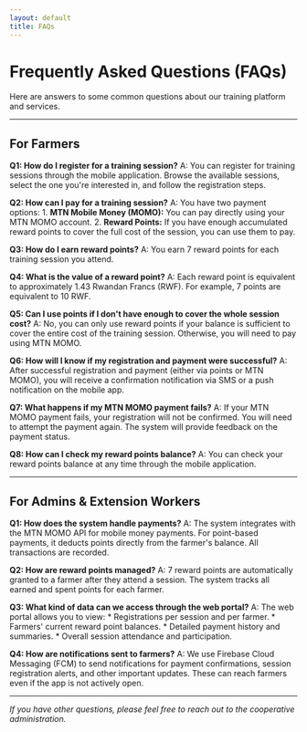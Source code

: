 ```yaml
---
layout: default
title: FAQs
---
```


# Frequently Asked Questions (FAQs)

Here are answers to some common questions about our training platform and services.

---

## For Farmers

**Q1: How do I register for a training session?**
A: You can register for training sessions through the mobile application. Browse the available sessions, select the one you're interested in, and follow the registration steps.

**Q2: How can I pay for a training session?**
A: You have two payment options:
    1.  **MTN Mobile Money (MOMO):** You can pay directly using your MTN MOMO account.
    2.  **Reward Points:** If you have enough accumulated reward points to cover the full cost of the session, you can use them to pay.

**Q3: How do I earn reward points?**
A: You earn 7 reward points for each training session you attend.

**Q4: What is the value of a reward point?**
A: Each reward point is equivalent to approximately 1.43 Rwandan Francs (RWF). For example, 7 points are equivalent to 10 RWF.

**Q5: Can I use points if I don't have enough to cover the whole session cost?**
A: No, you can only use reward points if your balance is sufficient to cover the entire cost of the training session. Otherwise, you will need to pay using MTN MOMO.

**Q6: How will I know if my registration and payment were successful?**
A: After successful registration and payment (either via points or MTN MOMO), you will receive a confirmation notification via SMS or a push notification on the mobile app.

**Q7: What happens if my MTN MOMO payment fails?**
A: If your MTN MOMO payment fails, your registration will not be confirmed. You will need to attempt the payment again. The system will provide feedback on the payment status.

**Q8: How can I check my reward points balance?**
A: You can check your reward points balance at any time through the mobile application.

---

## For Admins & Extension Workers

**Q1: How does the system handle payments?**
A: The system integrates with the MTN MOMO API for mobile money payments. For point-based payments, it deducts points directly from the farmer's balance. All transactions are recorded.

**Q2: How are reward points managed?**
A: 7 reward points are automatically granted to a farmer after they attend a session. The system tracks all earned and spent points for each farmer.

**Q3: What kind of data can we access through the web portal?**
A: The web portal allows you to view:
    *   Registrations per session and per farmer.
    *   Farmers' current reward point balances.
    *   Detailed payment history and summaries.
    *   Overall session attendance and participation.

**Q4: How are notifications sent to farmers?**
A: We use Firebase Cloud Messaging (FCM) to send notifications for payment confirmations, session registration alerts, and other important updates. These can reach farmers even if the app is not actively open.

---

*If you have other questions, please feel free to reach out to the cooperative administration.*
